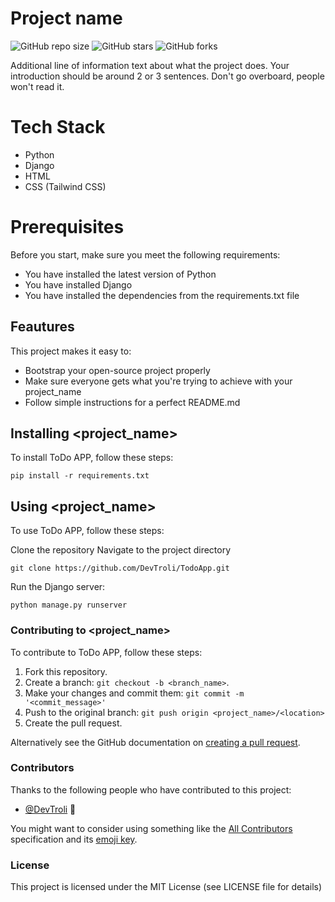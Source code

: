# Project name

![GitHub repo size](https://img.shields.io/github/repo-size/DevTroli/Django_basic)
![GitHub stars](https://img.shields.io/github/stars/DevTroli/Django_basic)
![GitHub forks](https://img.shields.io/github/forks/DevTroli/Django_basic?style=social)

Additional line of information text about what the project does. Your introduction should be around 2 or 3 sentences. Don't go overboard, people won't read it.

# Tech Stack
+ Python
+ Django
+ HTML
+ CSS (Tailwind CSS)


# Prerequisites
Before you start, make sure you meet the following requirements:

+ You have installed the latest version of Python
+ You have installed Django
+ You have installed the dependencies from the requirements.txt file

## Feautures

This project makes it easy to:
* Bootstrap your open-source project properly
* Make sure everyone gets what you're trying to achieve with your project_name
* Follow simple instructions for a perfect README.md

## Installing <project_name>

To install ToDo APP, follow these steps:

```
pip install -r requirements.txt
```

## Using <project_name>

To use ToDo APP, follow these steps:



Clone the repository Navigate to the project directory
```
git clone https://github.com/DevTroli/TodoApp.git
```

Run the Django server: 
```
python manage.py runserver
```

### Contributing to <project_name>
<!--- If your README is long or you have some specific process or steps you want contributors to follow, consider creating a separate CONTRIBUTING.md file--->
To contribute to ToDo APP, follow these steps:

1. Fork this repository.
2. Create a branch: `git checkout -b <branch_name>`.
3. Make your changes and commit them: `git commit -m '<commit_message>'`
4. Push to the original branch: `git push origin <project_name>/<location>`
5. Create the pull request.

Alternatively see the GitHub documentation on [creating a pull request](https://help.github.com/en/github/collaborating-with-issues-and-pull-requests/creating-a-pull-request).

### Contributors

Thanks to the following people who have contributed to this project:

* [@DevTroli](https://github.com/DevTroli/) 📖

You might want to consider using something like the [All Contributors](https://github.com/all-contributors/all-contributors) specification and its [emoji key](https://allcontributors.org/docs/en/emoji-key).

### License
This project is licensed under the MIT License (see LICENSE file for details)
